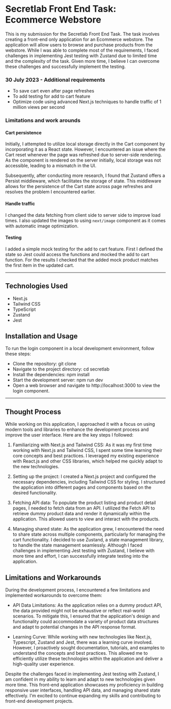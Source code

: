 # Secretlab Front End Task: Ecommerce Webstore

This is my submission for the Secretlab Front End Task. The task involves creating a front-end only application for an Ecommerce webstore. The application will allow users to browse and purchase products from the webstore. While I was able to complete most of the requirements, I faced challenges in implementing Jest testing with Zustand due to limited time and the complexity of the task. Given more time, I believe I can overcome these challenges and successfully implement the testing.

### 30 July 2023 - Additional requirements

- To save cart even after page refreshes
- To add testing for add to cart feature
- Optimize code using advanced Next.js techniques to handle traffic of 1 million views per second

### Limitations and work arounds

#### Cart persistence

Initially, I attempted to utilize local storage directly in the Cart component by incorporating it as a React state. However, I encountered an issue where the Cart reset whenever the page was refreshed due to server-side rendering. As the component is rendered on the server initially, local storage was not accessible, leading to a mismatch in the UI.

Subsequently, after conducting more research, I found that Zustand offers a Persist middleware, which facilitates the storage of state. This middleware allows for the persistence of the Cart state across page refreshes and resolves the problem I encountered earlier.

#### Handle traffic

I changed the data fetching from client side to server side to improve load times. I also updated the images to using `next/image` component as it comes with automatic image optimization.

#### Testing

I added a simple mock testing for the add to cart feature. First I defined the state so Jest could access the functions and mocked the add to cart function. For the results I checked that the added mock product matches the first item in the updated cart.

---

## Technologies Used

- Next.js
- Tailwind CSS
- TypeScript
- Zustand
- Jest

## Installation and Usage

To run the login component in a local development environment, follow these steps:

- Clone the repository: git clone <repository-url>
- Navigate to the project directory: cd secretlab
- Install the dependencies: npm install
- Start the development server: npm run dev
- Open a web browser and navigate to http://localhost:3000 to view the login component.

---

## Thought Process

While working on this application, I approached it with a focus on using modern tools and libraries to enhance the development process and improve the user interface. Here are the key steps I followed:

1. Familiarizing with Next.js and Tailwind CSS: As it was my first time working with Next.js and Tailwind CSS, I spent some time learning their core concepts and best practices. I leveraged my existing experience with React.js and other CSS libraries, which helped me quickly adapt to the new technologies.

2. Setting up the project: I created a Next.js project and configured the necessary dependencies, including Tailwind CSS for styling. I structured the application into different pages and components based on the desired functionality.

3. Fetching API data: To populate the product listing and product detail pages, I needed to fetch data from an API. I utilized the Fetch API to retrieve dummy product data and render it dynamically within the application. This allowed users to view and interact with the products.

4. Managing shared state: As the application grew, I encountered the need to share state across multiple components, particularly for managing the cart functionality. I decided to use Zustand, a state management library, to handle the state management seamlessly. Although I faced challenges in implementing Jest testing with Zustand, I believe with more time and effort, I can successfully integrate testing into the application.

## Limitations and Workarounds

During the development process, I encountered a few limitations and implemented workarounds to overcome them:

- API Data Limitations: As the application relies on a dummy product API, the data provided might not be exhaustive or reflect real-world scenarios. To mitigate this, I ensured that the application's design and functionality could accommodate a variety of product data structures and adapt to potential changes in the API response format.

- Learning Curve: While working with new technologies like Next.js, Typescript, Zustand and Jest, there was a learning curve involved. However, I proactively sought documentation, tutorials, and examples to understand the concepts and best practices. This allowed me to efficiently utilize these technologies within the application and deliver a high-quality user experience.

Despite the challenges faced in implementing Jest testing with Zustand, I am confident in my ability to learn and adapt to new technologies given more time. This front-end application showcases my proficiency in building responsive user interfaces, handling API data, and managing shared state effectively. I'm excited to continue expanding my skills and contributing to front-end development projects.
